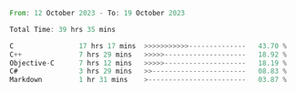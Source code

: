 <!--<div align=center><img src="https://leetcard.jacoblin.cool/CalvinWan0101"></div>-->

<!--START_SECTION:waka-->

```rust
From: 12 October 2023 - To: 19 October 2023

Total Time: 39 hrs 35 mins

C                17 hrs 17 mins  >>>>>>>>>>>--------------   43.70 %
C++              7 hrs 29 mins   >>>>>--------------------   18.92 %
Objective-C      7 hrs 12 mins   >>>>>--------------------   18.19 %
C#               3 hrs 29 mins   >>-----------------------   08.83 %
Markdown         1 hr 31 mins    >------------------------   03.87 %
```

<!--END_SECTION:waka-->
